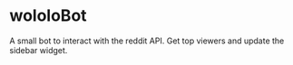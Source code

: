 # wololoBot
A small bot to interact with the reddit API. Get top viewers and update the sidebar widget.
